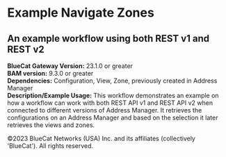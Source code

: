 # **Example Navigate Zones**
## An example workflow using both REST v1 and REST v2


**BlueCat Gateway Version:** 23.1.0 or greater <br/>
**BAM version:** 9.3.0 or greater <br/>
**Dependencies:** Configuration, View, Zone, previously created in Address Manager <br/>
**Description/Example Usage:**  This workflow demonstrates an example on how a workflow can work with both REST API v1 and REST API v2 when connected to different versions of Address Manager. It retrieves the configurations on an Address Manager and based on the selection it later retrieves the views and zones. 

©2023 BlueCat Networks (USA) Inc. and its affiliates (collectively 'BlueCat'). All rights reserved.
